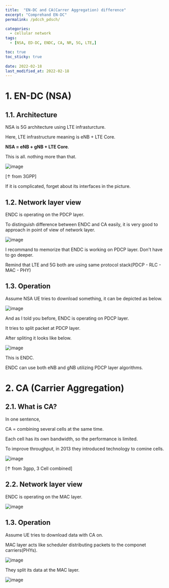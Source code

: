 ```yaml
---
title:  "EN-DC and CA(Carrer Aggregation) difference"
excerpt: "Comprehand EN-DC"
permalink: /pdcch_pdsch/

categories:
  - cellular network
tags:
  - [NSA, ED-DC, ENDC, CA, NR, 5G, LTE,]

toc: true
toc_sticky: true
 
date: 2022-02-18
last_modified_at: 2022-02-18
---
```


# 1. EN-DC (NSA)

## 1.1. Architecture

NSA is 5G architecture using LTE infrasturcture.

Here, LTE infrastructure meaning is eNB + LTE Core.

**NSA = eNB + gNB + LTE Core**. 

This is all. nothing more than that.


![image](https://user-images.githubusercontent.com/18244590/219874172-e295a979-5b1c-4fbf-9585-825ae19c9f40.png)

[&uarr; from 3GPP]

If it is complicated, forget about its interfaces in the picture.

## 1.2. Network layer view

ENDC is operating on the PDCP layer.

To distinguish difference between ENDC and CA easily, it is very good to approach in point of view of network layer.

![image](https://user-images.githubusercontent.com/18244590/219877773-84a0da09-1a3e-47a5-80b1-4642f2f3e900.png)

I recommand to memorize that ENDC is working on PDCP layer. Don't have to go deeper.

Remind that LTE and 5G both are using same protocol stack(PDCP - RLC - MAC - PHY)

## 1.3. Operation

Assume NSA UE tries to download something, it can be depicted as below.

![image](https://user-images.githubusercontent.com/18244590/219875421-456fba8c-caf9-4145-ba48-32301c1be8d3.png)

And as I told you before, ENDC is operating on PDCP layer.

It tries to split packet at PDCP layer.

After spliting it looks like below.

![image](https://user-images.githubusercontent.com/18244590/219875823-81384a65-31d7-425b-9896-ad12101a8bc4.png)

This is ENDC.

ENDC can use both eNB and gNB utilizing PDCP layer algorithms.

# 2. CA (Carrier Aggregation)

## 2.1. What is CA?

In one sentence,

CA = combining several cells at the same time.

Each cell has its own bandwidth, so the performance is limited.

To improve throughput, in 2013 they introduced technology to comine cells.

![image](https://user-images.githubusercontent.com/18244590/219876879-8fc458ba-c2bc-49c8-bf8a-09e8e54fdbc5.png)

[&uarr; from 3gpp, 3 Cell combined]

## 2.2. Network layer view

ENDC is operating on the MAC layer.

![image](https://user-images.githubusercontent.com/18244590/219877793-aa66fca2-0694-4fac-a65e-5f299b891c73.png)

## 1.3. Operation

Assume UE tries to download data with CA on.

MAC layer acts like scheduler distributing packets to the componet carriers(PHYs).

![image](https://user-images.githubusercontent.com/18244590/219877087-64e03bc7-a667-45a8-aee4-3db69addf5e5.png)

They split its data at the MAC layer.

![image](https://user-images.githubusercontent.com/18244590/219877139-75839e2c-8e7d-460e-b2a7-ddee0d9ead77.png)
